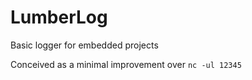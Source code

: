 # LumberLog
Basic logger for embedded projects

Conceived as a minimal improvement over ```nc -ul 12345```

